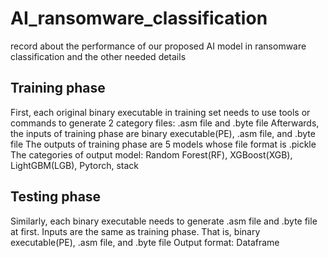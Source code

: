 # AI_ransomware_classification
record about the performance of our proposed AI model in ransomware classification and the other needed details

## Training phase
First, each original binary executable in training set needs to use tools or commands to generate 2 category files: .asm file and .byte file
Afterwards, the inputs of training phase are binary executable(PE), .asm file, and .byte file 
The outputs of training phase are 5 models whose file format is .pickle
The categories of output model: Random Forest(RF), XGBoost(XGB), LightGBM(LGB), Pytorch, stack

## Testing phase
Similarly, each binary executable needs to generate .asm file and .byte file at first.
Inputs are the same as training phase. That is, binary executable(PE), .asm file, and .byte file
Output format: Dataframe

